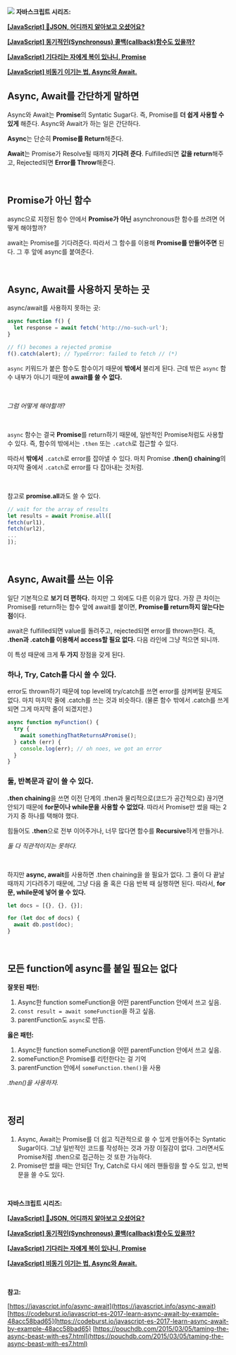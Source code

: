 ![](https://velog.velcdn.com/images/djk01281/post/30805e18-ccfb-4466-8c0d-07ecf6224224/image.gif) 
**자바스크립트 시리즈:**

[**[JavaScript] 🛒JSON, 어디까지 알아보고 오셨어요?**](https://velog.io/@djk01281/JSON-어디까지-알아보고-오셨어요-ptpanx2n)

[**[JavaScript] 동기적인(Synchronous) 콜백(callback)함수도 있을까?**](https://velog.io/@djk01281/Synchronous한-콜백함수도-있을까)

[**[JavaScript] 기다리는 자에게 복이 있나니, Promise**](https://velog.io/@djk01281/Promise-뭘-약속한다는-거야)

[**[JavaScript] 비동기 이기는 법, Async와 Await.**](https://velog.io/@djk01281/JavaScript-Async와-Await)


## Async, Await를 간단하게 말하면

Async와 Await는 **Promise**의 Syntatic Sugar다. 즉, Promise를 **더 쉽게 사용할 수 있게** 해준다. Async와 Await가 하는 일은 간단하다. 

**Async**는 단순히 **Promise를 Return**해준다. 

**Await**는 Promise가 Resolve될 때까지 **기다려 준다**. Fulfilled되면 **값을 return**해주고, Rejected되면 **Error를 Throw**해준다.  

<br>

## Promise가 아닌 함수

async으로 지정된 함수 안에서 **Promise가 아닌** asynchronous한 함수를 쓰려면 어떻게 해야할까? 

await는 Promise를 기다려준다. 따라서 그 함수를 이용해 **Promise를 만들어주면** 된다. 그 후 앞에 async를 붙여준다.

<br>

## Async, Await를 사용하지 못하는 곳

async/await를 사용하지 못하는 곳:

```jsx
async function f() {
  let response = await fetch('http://no-such-url');
}

// f() becomes a rejected promise
f().catch(alert); // TypeError: failed to fetch // (*)
```

`async` 키워드가 붙은 함수도 함수이기 때문에 **밖에서** 불리게 된다. 근데 밖은 `async` 함수 내부가 아니기 때문에 **await를 쓸 수 없다.**

<br>

*그럼 어떻게 해야할까?*

<br>

`async` 함수는 결국 **Promise**를 return하기 때문에, 일반적인 Promise처럼도 사용할 수 있다. 즉, 함수의 밖에서는 `.then` 또는 `.catch`로 접근할 수 있다.

따라서 **밖에서** `.catch`로 error를 잡아낼 수 있다. 마치 Promise **.then() chaining**의 마지막 줄에서 `.catch`로 error를 다 잡아내는 것처럼.

<br>

참고로 **promise.all**과도 쓸 수 있다.

```jsx
// wait for the array of results
let results = await Promise.all([
fetch(url1),
fetch(url2),
...
]);
```

<br>

## Async, Await를 쓰는 이유
일단 기본적으로 **보기 더 편하다.** 하지만 그 외에도 다른 이유가 많다.
가장 큰 차이는 Promise를 return하는 함수 앞에 await를 붙이면, **Promise를 return하지 않는다는 점**이다. 

await은 fulfilled되면 value를 돌려주고, rejected되면 error를 thrown한다. 즉, **.then과 .catch를 이용해서 access할 필요 없다.** 다음 라인에 그냥 적으면 되니까. 

이 특성 때문에 크게 **두 가지** 장점을 갖게 된다.

### 하나, Try, Catch를 다시 쓸 수 있다.

error도 thrown하기 때문에 top level에 try/catch를 쓰면 error를 삼켜버릴 문제도 없다. 마치 마지막 줄에 .catch를 쓰는 것과 비슷하다. (물론 함수 밖에서 .catch를 쓰게 되면 그게 마지막 줄이 되겠지만.)

```jsx
async function myFunction() {
  try {
    await somethingThatReturnsAPromise();
  } catch (err) { 
    console.log(err); // oh noes, we got an error
  }
}
```

### 둘, 반복문과 같이 쓸 수 있다.

**.then chaining**을 쓰면 이전 단계의 .then과 물리적으로(코드가 공간적으로) 끊기면 안되기 때문에 **for문이나 while문을 사용할 수 없었다**. 따라서 Promise만 썼을 때는 2가지 중 하나를 택해야 했다.

힘들어도 **.then**으로 전부 이어주거나, 너무 많다면 함수를 **Recursive**하게 만들거나.

*둘 다 직관적이지는 못하다.*

<br>

하지만 **async, await**를 사용하면 .then chaining을 쓸 필요가 없다. 그 줄이 다 끝날 때까지 기다려주기 때문에, 그냥 다음 줄 혹은 다음 반복 때 실행하면 된다. 따라서, **for문, while문에 넣어 쓸 수 있다.**

```jsx
let docs = [{}, {}, {}];

for (let doc of docs) {
  await db.post(doc);
}
```

<br>

## 모든 function에 async를 붙일 필요는 없다

**잘못된 패턴:** 

1. Async한 function someFunction을 어떤  parentFunction 안에서 쓰고 싶음. 
2. `const result = await someFunction`을 하고 싶음. 
3. parentFunction도 `async`로 만듬.

**옳은 패턴:**

1. Async한 function someFunction을 어떤  parentFunction 안에서 쓰고 싶음. 
2. someFunction은 Promise를 리턴한다는 걸 기억
3. parentFunction 안에서 `someFunction.then()`을 사용

*.then()을 사용하자.* 

<br>

## 정리

1. Async, Await는 Promise를 더 쉽고 직관적으로 쓸 수 있게 만들어주는 Syntatic Sugar이다. 그냥 일반적인 코드를 작성하는 것과 가장 이질감이 없다. 그러면서도 Promise처럼 .then으로 접근하는 것 또한 가능하다. 
2. Promise만 썼을 때는 안되던 Try, Catch로 다시 에러 핸들링을 할 수도 있고, 반복문을 쓸 수도 있다.


<br>

**자바스크립트 시리즈:**

[**[JavaScript] 🛒JSON, 어디까지 알아보고 오셨어요?**](https://velog.io/@djk01281/JSON-어디까지-알아보고-오셨어요-ptpanx2n)

[**[JavaScript] 동기적인(Synchronous) 콜백(callback)함수도 있을까?**](https://velog.io/@djk01281/Synchronous한-콜백함수도-있을까)

[**[JavaScript] 기다리는 자에게 복이 있나니, Promise**](https://velog.io/@djk01281/Promise-뭘-약속한다는-거야)

[**[JavaScript] 비동기 이기는 법, Async와 Await.**](https://velog.io/@djk01281/JavaScript-Async와-Await)

<br>

**참고:**

[https://javascript.info/async-await](https://javascript.info/async-await)
[https://codeburst.io/javascript-es-2017-learn-async-await-by-example-48acc58bad65](https://codeburst.io/javascript-es-2017-learn-async-await-by-example-48acc58bad65)
[https://pouchdb.com/2015/03/05/taming-the-async-beast-with-es7.html](https://pouchdb.com/2015/03/05/taming-the-async-beast-with-es7.html)
